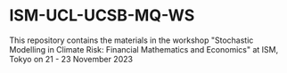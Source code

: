 # ISM-UCL-UCSB-MQ-WS
This repository contains the materials in the workshop "Stochastic Modelling in Climate Risk: Financial Mathematics and Economics" at ISM, Tokyo on 21 - 23 November 2023
